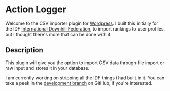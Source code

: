 # Action Logger

Welcome to the CSV importer plugin for [Wordpress](http://wordpress.org). I built this initially for the IDF [International Downhill Federation](http://internationaldownhillfederation.org), to import rankings to user profiles, but I thought there's more that can be done with it.

## Description 

This plugin will give you the option to import CSV data through file import or raw input and stores it in your database.

I am currently working on stripping all the IDF things i had built in it. You can take a peek in the [development branch](https://github.com/Beee4life/csv-importer/tree/develop) on GitHub, if you're interested.
